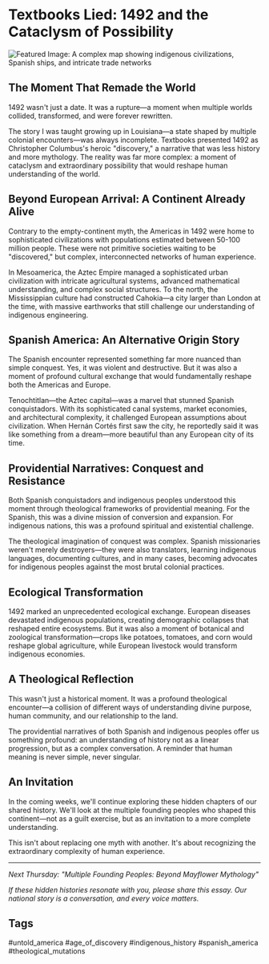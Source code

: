 # Textbooks Lied: 1492 and the Cataclysm of Possibility

![Featured Image: A complex map showing indigenous civilizations, Spanish ships, and intricate trade networks](https://via.placeholder.com/1200x630/ffffff/333333?text=Age+of+Discovery)

## The Moment That Remade the World

1492 wasn't just a date. It was a rupture—a moment when multiple worlds collided, transformed, and were forever rewritten.

The story I was taught growing up in Louisiana—a state shaped by multiple colonial encounters—was always incomplete. Textbooks presented 1492 as Christopher Columbus's heroic "discovery," a narrative that was less history and more mythology. The reality was far more complex: a moment of cataclysm and extraordinary possibility that would reshape human understanding of the world.

## Beyond European Arrival: A Continent Already Alive

Contrary to the empty-continent myth, the Americas in 1492 were home to sophisticated civilizations with populations estimated between 50-100 million people. These were not primitive societies waiting to be "discovered," but complex, interconnected networks of human experience.

In Mesoamerica, the Aztec Empire managed a sophisticated urban civilization with intricate agricultural systems, advanced mathematical understanding, and complex social structures. To the north, the Mississippian culture had constructed Cahokia—a city larger than London at the time, with massive earthworks that still challenge our understanding of indigenous engineering.

## Spanish America: An Alternative Origin Story

The Spanish encounter represented something far more nuanced than simple conquest. Yes, it was violent and destructive. But it was also a moment of profound cultural exchange that would fundamentally reshape both the Americas and Europe.

Tenochtitlan—the Aztec capital—was a marvel that stunned Spanish conquistadors. With its sophisticated canal systems, market economies, and architectural complexity, it challenged European assumptions about civilization. When Hernán Cortés first saw the city, he reportedly said it was like something from a dream—more beautiful than any European city of its time.

## Providential Narratives: Conquest and Resistance

Both Spanish conquistadors and indigenous peoples understood this moment through theological frameworks of providential meaning. For the Spanish, this was a divine mission of conversion and expansion. For indigenous nations, this was a profound spiritual and existential challenge.

The theological imagination of conquest was complex. Spanish missionaries weren't merely destroyers—they were also translators, learning indigenous languages, documenting cultures, and in many cases, becoming advocates for indigenous peoples against the most brutal colonial practices.

## Ecological Transformation

1492 marked an unprecedented ecological exchange. European diseases devastated indigenous populations, creating demographic collapses that reshaped entire ecosystems. But it was also a moment of botanical and zoological transformation—crops like potatoes, tomatoes, and corn would reshape global agriculture, while European livestock would transform indigenous economies.

## A Theological Reflection

This wasn't just a historical moment. It was a profound theological encounter—a collision of different ways of understanding divine purpose, human community, and our relationship to the land.

The providential narratives of both Spanish and indigenous peoples offer us something profound: an understanding of history not as a linear progression, but as a complex conversation. A reminder that human meaning is never simple, never singular.

## An Invitation

In the coming weeks, we'll continue exploring these hidden chapters of our shared history. We'll look at the multiple founding peoples who shaped this continent—not as a guilt exercise, but as an invitation to a more complete understanding.

This isn't about replacing one myth with another. It's about recognizing the extraordinary complexity of human experience.

---

*Next Thursday: "Multiple Founding Peoples: Beyond Mayflower Mythology"*

*If these hidden histories resonate with you, please share this essay. Our national story is a conversation, and every voice matters.*

## Tags
#untold_america #age_of_discovery #indigenous_history #spanish_america #theological_mutations